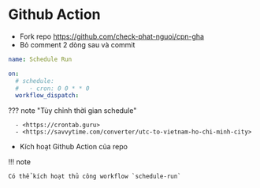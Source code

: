 # Github Action

- Fork repo <https://github.com/check-phat-nguoi/cpn-gha>
- Bỏ comment 2 dòng sau và commit

```yaml title=".github/workflows/schedule-run.yml" hl_lines="4 5"
name: Schedule Run

on:
  # schedule:
  #   - cron: 0 0 * * 0
  workflow_dispatch:
```

??? note "Tùy chỉnh thời gian schedule"

      - <https://crontab.guru>
      - <https://savvytime.com/converter/utc-to-vietnam-ho-chi-minh-city>

- Kích hoạt Github Action của repo

!!! note

    Có thể kích hoạt thủ công workflow `schedule-run`

